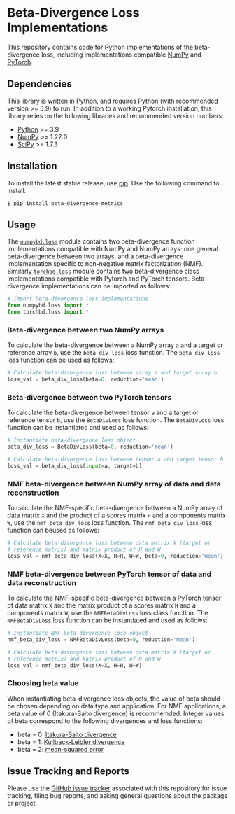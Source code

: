 # Beta-Divergence Loss Implementations

This repository contains code for Python implementations of the beta-divergence loss, including implementations compatible [NumPy](https://numpy.org/) and [PyTorch](https://pytorch.org/).


## Dependencies

This library is written in Python, and requires Python (with recommended version >= 3.9) to run. In addition to a working Pytorch installation, this library relies on the following libraries and recommended version numbers:

* [Python](https://www.python.org/) >= 3.9
* [NumPy](https://numpy.org/) >= 1.22.0
* [SciPy](https://www.scipy.org/) >= 1.7.3


## Installation

To install the latest stable release, use [pip](https://pip.pypa.io/en/stable/). Use the following command to install:

    $ pip install beta-divergence-metrics


## Usage

The [`numpybd.loss`](https://github.com/wecarsoniv/beta-divergence-metrics/blob/main/src/numpybd/loss.py) module contains two beta-divergence function implementations compatible with NumPy and NumPy arrays: one general beta-divergence between two arrays, and a beta-divergence implementation specific to non-negative matrix factorization (NMF). Similarly [`torchbd.loss`](https://github.com/wecarsoniv/beta-divergence-metrics/blob/main/src/torchbd/loss.py) module contains two beta-divergence class implementations compatible with Pytorch and PyTorch tensors. Beta-divergence implementations can be imported as follows:

```python
# Import beta-divergence loss implementations
from numpybd.loss import *
from torchbd.loss import *

```


### Beta-divergence between two NumPy arrays

To calculate the beta-divergence between a NumPy array `a` and a target or reference array `b`, use the `beta_div_loss` loss function. The `beta_div_loss` loss function can be used as follows:

```python
# Calculate beta-divergence loss between array a and target array b
loss_val = beta_div_loss(beta=0, reduction='mean')

```


### Beta-divergence between two PyTorch tensors

To calculate the beta-divergence between tensor `a` and a target or reference tensor `b`, use the `BetaDivLoss` loss function. The `BetaDivLoss` loss function can be instantiated and used as follows:

```python
# Instantiate beta-divergence loss object
beta_div_loss = BetaDivLoss(beta=0, reduction='mean')

# Calculate beta-divergence loss between tensor a and target tensor b
loss_val = beta_div_loss(input=a, target=b)

```


### NMF beta-divergence between NumPy array of data and data reconstruction

To calculate the NMF-specific beta-divergence between a NumPy array of data matrix `X` and the product of a scores matrix `H` and a components matrix `W`, use the `nmf_beta_div_loss` loss function. The `nmf_beta_div_loss` loss function can beused as follows:

```python
# Calculate beta-divergence loss between data matrix X (target or
# reference matrix) and matrix product of H and W
loss_val = nmf_beta_div_loss(X=X, H=H, W=W, beta=0, reduction='mean')

```


### NMF beta-divergence between PyTorch tensor of data and data reconstruction

To calculate the NMF-specific beta-divergence between a PyTorch tensor of data matrix `X` and the matrix product of a scores matrix `H` and a components matrix `W`, use the `NMFBetaDivLoss` loss class function. The `NMFBetaDivLoss` loss function can be instantiated and used as follows:

```python
# Instantiate NMF beta-divergence loss object
nmf_beta_div_loss = NMFBetaDivLoss(beta=0, reduction='mean')

# Calculate beta-divergence loss between data matrix X (target or
# reference matrix) and matrix product of H and W
loss_val = nmf_beta_div_loss(X=X, H=H, W=W)

```


### Choosing beta value

When instantiating beta-divergence loss objects, the value of beta should be chosen depending on data type and application. For NMF applications, a beta value of 0 (Itakura-Saito divergence) is recommemded. Integer values of beta correspond to the following divergences and loss functions:

* beta = 0: [Itakura-Saito divergence](https://en.wikipedia.org/wiki/Itakura-Saito_distance)
* beta = 1: [Kullback-Leibler divergence](https://en.wikipedia.org/wiki/Kullback-Leibler_divergence)
* beta = 2: [mean-squared error](https://en.wikipedia.org/wiki/Mean_squared_error)


## Issue Tracking and Reports

Please use the [GitHub issue tracker](https://github.com/wecarsoniv/beta-divergence-metrics/issues) associated with this repository for issue tracking, filing bug reports, and asking general questions about the package or project.

